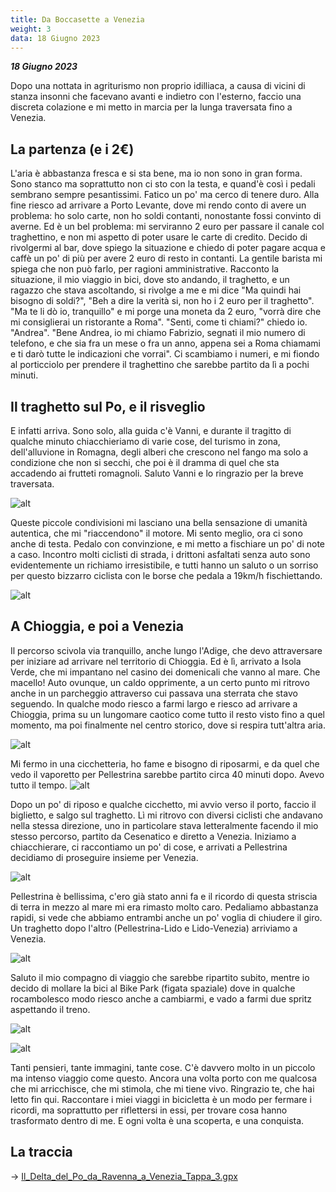 ```yaml
---
title: Da Boccasette a Venezia
weight: 3
data: 18 Giugno 2023
---
```

***18 Giugno 2023***

Dopo una nottata in agriturismo non proprio idilliaca, a causa di vicini di stanza insonni che facevano avanti e indietro con l'esterno, faccio una discreta colazione e mi metto in marcia per la lunga traversata fino a Venezia. 

## La partenza (e i 2€)
L'aria è abbastanza fresca e si sta bene, ma io non sono in gran forma. Sono stanco ma soprattutto non ci sto con la testa, e quand'è così i pedali sembrano sempre pesantissimi. Fatico un po' ma cerco di tenere duro. Alla fine riesco ad arrivare a Porto Levante, dove mi rendo conto di avere un problema: ho solo carte, non ho soldi contanti, nonostante fossi convinto di averne. Ed è un bel problema: mi serviranno 2 euro per passare il canale col traghettino, e non mi aspetto di poter usare le carte di credito. Decido di rivolgermi al bar, dove spiego la situazione e chiedo di poter pagare acqua e caffè un po' di più per avere 2 euro di resto in contanti. La gentile barista mi spiega che non può farlo, per ragioni amministrative. Racconto la situazione, il mio viaggio in bici, dove sto andando, il traghetto, e un ragazzo che stava ascoltando, si rivolge a me e mi dice "Ma quindi hai bisogno di soldi?", "Beh a dire la verità si, non ho i 2 euro per il traghetto". "Ma te li dò io, tranquillo" e mi porge una moneta da 2 euro, "vorrà dire che mi consiglierai un ristorante a Roma". "Senti, come ti chiami?" chiedo io. "Andrea". "Bene Andrea, io mi chiamo Fabrizio, segnati il mio numero di telefono, e che sia fra un mese o fra un anno, appena sei a Roma chiamami e ti darò tutte le indicazioni che vorrai". Ci scambiamo i numeri, e mi fiondo al porticciolo per prendere il traghettino che sarebbe partito da lì a pochi minuti.

## Il traghetto sul Po, e il risveglio
E infatti arriva. Sono solo, alla guida c'è Vanni, e durante il tragitto di qualche minuto chiacchieriamo di varie cose, del turismo in zona, dell'alluvione in Romagna, degli alberi che crescono nel fango ma solo a condizione che non si secchi, che poi è il dramma di quel che sta accadendo ai frutteti romagnoli. Saluto Vanni e lo ringrazio per la breve traversata. 

![alt](img_4378-1024x768.jpg)

Queste piccole condivisioni mi lasciano una bella sensazione di umanità autentica, che mi "riaccendono" il motore. Mi sento meglio, ora ci sono anche di testa. Pedalo con convinzione, e mi metto a fischiare un po' di note a caso. Incontro molti ciclisti di strada, i drittoni asfaltati senza auto sono evidentemente un richiamo irresistibile, e tutti hanno un saluto o un sorriso per questo bizzarro ciclista con le borse che pedala a 19km/h fischiettando.

![alt](img_4381-1024x768.jpg)

## A Chioggia,  e poi  a Venezia
Il percorso scivola via tranquillo, anche lungo l'Adige, che devo attraversare per iniziare ad arrivare nel territorio di Chioggia. Ed è lì, arrivato a Isola Verde, che mi impantano nel casino dei domenicali che vanno al mare. Che macello! Auto ovunque, un caldo opprimente, a un certo punto mi ritrovo anche in un parcheggio attraverso cui passava una sterrata che stavo seguendo. In qualche modo riesco a farmi largo e riesco ad arrivare a Chioggia, prima su un lungomare caotico come tutto il resto visto fino a quel momento, ma poi finalmente nel centro storico, dove si respira tutt'altra aria.

![alt](img_4388-1024x768.jpg)

Mi fermo in una cicchetteria, ho fame e bisogno di riposarmi, e da quel che vedo il vaporetto per Pellestrina sarebbe partito circa 40 minuti dopo. Avevo tutto il tempo.
![alt](img_4387-1024x768.jpg)

Dopo un po' di riposo e qualche cicchetto, mi avvio verso il porto, faccio il biglietto, e salgo sul traghetto. Lì mi ritrovo con diversi ciclisti che andavano nella stessa direzione, uno in particolare stava letteralmente facendo il mio stesso percorso, partito da Cesenatico e diretto a Venezia. Iniziamo a chiacchierare, ci raccontiamo un po' di cose, e arrivati a Pellestrina decidiamo di proseguire insieme per Venezia.

![alt](img_4392-1024x768.jpg)

Pellestrina è bellissima, c'ero già stato anni fa e il ricordo di questa striscia di terra in mezzo al mare mi era rimasto molto caro. Pedaliamo abbastanza rapidi, si vede che abbiamo entrambi anche un po' voglia di chiudere il giro. Un traghetto dopo l'altro (Pellestrina-Lido e Lido-Venezia) arriviamo a Venezia. 

![alt](img_4415-1024x768.jpg)

Saluto il mio compagno di viaggio che sarebbe ripartito subito, mentre io decido di mollare la bici al Bike Park (figata spaziale) dove in qualche rocambolesco modo riesco anche a cambiarmi, e vado a farmi due spritz aspettando il treno.

![alt](img_4419-1024x768.jpg)

![alt](img_4422-768x1024.jpg)

Tanti pensieri, tante immagini, tante cose. C'è davvero molto in un piccolo ma intenso viaggio come questo. Ancora una volta porto con me qualcosa che mi arricchisce, che mi stimola, che mi tiene vivo. Ringrazio te, che hai letto fin qui. Raccontare i miei viaggi in bicicletta è un modo per fermare i ricordi, ma soprattutto per riflettersi in essi, per trovare cosa hanno trasformato dentro di me. E ogni volta è una scoperta, e una conquista.


## La traccia

→ [Il_Delta_del_Po_da_Ravenna_a_Venezia_Tappa_3.gpx](../Il_Delta_del_Po_da_Ravenna_a_Venezia_Tappa_3.gpx)
